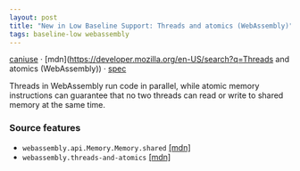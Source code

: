 ```yaml
---
layout: post
title: "New in Low Baseline Support: Threads and atomics (WebAssembly)"
tags: baseline-low webassembly
---
```


[caniuse](https://caniuse.com/?search=wasm-threads) · [mdn](https://developer.mozilla.org/en-US/search?q=Threads and atomics (WebAssembly)) · [spec](https://github.com/WebAssembly/threads/blob/main/proposals/threads/Overview.md)

Threads in WebAssembly run code in parallel, while atomic memory instructions can guarantee that no two threads can read or write to shared memory at the same time.

### Source features

- ``webassembly.api.Memory.Memory.shared`` [[mdn]](https://developer.mozilla.org/en-US/search?q=webassembly.api.Memory.Memory.shared)
- ``webassembly.threads-and-atomics`` [[mdn]](https://developer.mozilla.org/en-US/search?q=webassembly.threads-and-atomics)
